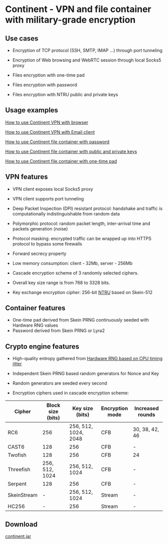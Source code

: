 ﻿# Continent - VPN and file container with military-grade encryption

## Use cases

* Encryption of TCP protocol (SSH, SMTP, IMAP ...) through port tunneling  
* Encryption of Web browsing and WebRTC session through local Socks5 proxy  

* Files encryption with one-time pad  
* Files encryption with password  
* Files encryption with NTRU public and private keys  

## Usage examples

[How to use Continent VPN with browser](vpn-browser-example.md)  

[How to use Continent VPN with Email client](vpn-email-client-example.md)  

[How to use Continent file container with password](container-password.md)  

[How to use Continent file container with public and private keys](container-ntru.md)  

[How to use Continent file container with one-time pad](container-otp.md)  

## VPN features

* VPN client exposes local Socks5 proxy  
* VPN client supports port tunneling  

* Deep Packet Inspection (DPI) resistant protocol: handshake and traffic is computationally indistinguishable from random data  
* Polymorphic protocol: random packet length, inter-arrival time and packets generation (noise)  
* Protocol masking: encrypted traffic can be wrapped up into HTTPS protocol to bypass some firewalls  
* Forward secrecy property  
* Low memory consumption: client - 32Mb, server - 256Mb  
* Cascade encryption scheme of 3 randomly selected ciphers.  
* Overall key size range is from 768 to 3328 bits.  
* Key exchange encryption cipher: 256-bit [NTRU](https://github.com/tbuktu/ntru) based on Skein-512  

## Container features

* One-time pad derived from Skein PRNG continuously seeded with Hardware RNG values  
* Password derived from Skein PRNG or Lyra2  

## Crypto engine features

* High-quality entropy gathered from [Hardware RNG based on CPU timing jitter](http://www.chronox.de/jent.html)  
* Independent Skein PRNG based random generators for Nonce and Key  
* Random generators are seeded every second  

* Encryption ciphers used in cascade encryption scheme:  

| Cipher        | Block size (bits) | Key size (bits)       | Encryption <br/> mode| Increased <br/> rounds |
| --------------| ------------------| ----------------------| ---------------------| -----------------------|
| RC6           | 256               | 256, 512, 1024, 2048  | CFB                  | 30, 38, 42, 46         |
| CAST6         | 128               | 256                   | CFB                  | -                      |
| Twofish       | 128               | 256                   | CFB                  | 24                     |
| Threefish     | 256, 512, 1024    | 256, 512, 1024        | CFB                  | -                      |
| Serpent       | 128               | 256                   | CFB                  | -                      |
| SkeinStream   | -                 | 256, 512, 1024        | Stream               | -                      |
| HC256         | -                 | 256                   | Stream               | -                      |

## Download

[continent.jar](https://github.com/jmiller-soft/continent/releases/download/1.1.0/continent.jar)

